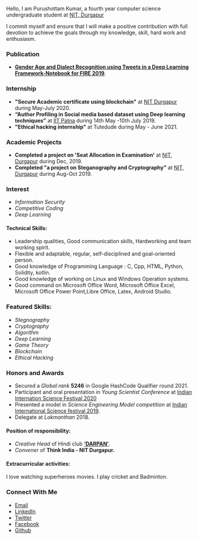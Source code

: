 Hello, I am Purushottam Kumar, a fourth year computer science undergraduate student at [NIT, Durgapur](https://nitdgp.ac.in/) 

I commit myself and ensure that I will make a positive contribution with full devotion to achieve the goals through my knowledge, skill, hard work and enthusiasm. 

### Publication
- **[Gender Age and Dialect Recognition using Tweets in a Deep Learning Framework-Notebook for FIRE 2019](https://scholar.google.com/scholar?oi=gsb90&q=Gender%20Age%20and%20Dialect%20Recognition%20using%20Tweets%20in%20a%20Deep%20Learning%20Framework%20Notebook%20for%20FIRE%202019.&lookup=0&hl=en)**.


### Internship
- **"Secure Academic certificate using blockchain"** at [NIT Durgapur](https://nitdgp.ac.in) during May-July 2020.
- **“Author Profiling in Social media based dataset using Deep learning techniques”** at [IIT Patna](https://www.iitp.ac.in/) during 14th May -10th July 2019.
- **"Ethical hacking internship"** at Tutedude during May - June 2021.

### Academic Projects
- **Completed a project on 'Seat Allocation in Examination'** at [NIT, Durgapur](https://nitdgp.ac.in/) during Dec, 2019.
- **Completed "a project on Steganography and Cryptography"** at [NIT, Durgapur](https://nitdgp.ac.in/) during Aug-Oct 2019.


###  Interest
- _Information Security_
- _Competitive Coding_
- _Deep Learning_


#### Technical Skills:
- Leadership qualities, Good communication skills, Hardworking and team working spirit.
- Flexible and adaptable, regular, self-disciplined and goal-oriented person.
- Good knowledge of Programming Language : C, Cpp, HTML, Python, Solidity, kotlin.
- Good knowledge of working on Linux and Windows Operation systems.
- Good command on Microsoft Office Word, Microsoft Office Excel, Microsoft Office Power Point,Libre Office, Latex, Android Studio.

### Featured Skills:
- _Stegnography_
- _Cryptography_
- _Algorithm_
- _Deep Learning_
- _Game Theory_
- _Blockchain_
- _Ethical Hacking_

### Honors and Awards
- Secured a _Global rank_ **5246** in Google HashCode Qualifier round 2021.
- Participant and oral presentation in _Young Scientist Conference_ at [Indian Internation Science Festival 2020](https://iisfvirtual.in/)
- Presented a model in _Science Engineering Model competition_ at [Indian International Science festival 2019](https://www.scienceindiafest.org/).
- Delegate at _Lokmanthan_ 2018.

#### Position of responsibility:
- _Creative Head_ of Hindi club **[‘DARPAN’](https://www.facebook.com/darpan.nitdgp/)**.
- _Convener_ of **Think India - NIT Durgapur.**


#### Extracurricular activities:
I love watching superheroes movies. I play cricket and Badminton.


### Connect With Me
- [Email](mailto:kumarpurushottam062@gmail.com/)
- [LinkedIn](https://www.linkedin.com/in/purushottam-kumar-29006017a)
- [Twitter](https://twitter.com/Purushottam_nit)
- [Facebook](https://www.facebook.com/purushottam22111999?ref=bookmarks)
- [Github](https://github.com/purushottam22)
